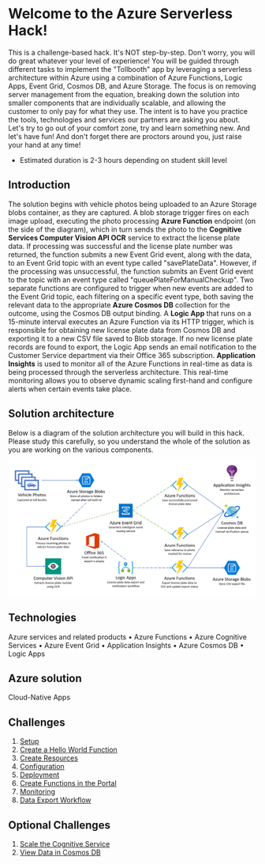 # Welcome to the Azure Serverless Hack!

This is a challenge-based hack. It's NOT step-by-step. Don't worry, you will do great whatever your level of experience! You will be guided through different tasks to implement the "Tollbooth" app by leveraging a serverless architecture within Azure using a combination of Azure Functions, Logic Apps, Event Grid, Cosmos DB, and Azure Storage. The focus is on removing server management from the equation, breaking down the solution into smaller components that are individually scalable, and allowing the customer to only pay for what they use.  The intent is to have you practice the tools, technologies and services our partners are asking you about. Let's try to go out of your comfort zone, try and learn something new. And let's have fun!
And don't forget there are proctors around you, just raise your hand at any time!
- Estimated duration is 2-3 hours depending on student skill level

## **Introduction**

The solution begins with vehicle photos being uploaded to an Azure Storage blobs container, as they are captured. A blob storage trigger fires on each image upload, executing the photo processing **Azure Function** endpoint (on the side of the diagram), which in turn sends the photo to the **Cognitive Services Computer Vision API OCR** service to extract the license plate data. If processing was successful and the license plate number was returned, the function submits a new Event Grid event, along with the data, to an Event Grid topic with an event type called &quot;savePlateData&quot;. However, if the processing was unsuccessful, the function submits an Event Grid event to the topic with an event type called &quot;queuePlateForManualCheckup&quot;. Two separate functions are configured to trigger when new events are added to the Event Grid topic, each filtering on a specific event type, both saving the relevant data to the appropriate **Azure Cosmos DB** collection for the outcome, using the Cosmos DB output binding. A **Logic App** that runs on a 15-minute interval executes an Azure Function via its HTTP trigger, which is responsible for obtaining new license plate data from Cosmos DB and exporting it to a new CSV file saved to Blob storage. If no new license plate records are found to export, the Logic App sends an email notification to the Customer Service department via their Office 365 subscription. **Application Insights** is used to monitor all of the Azure Functions in real-time as data is being processed through the serverless architecture. This real-time monitoring allows you to observe dynamic scaling first-hand and configure alerts when certain events take place.


## **Solution architecture**

Below is a diagram of the solution architecture you will build in this hack. Please study this carefully, so you understand the whole of the solution as you are working on the various components.

![The Solution diagram is described in the text following this diagram.](images/image2.png 'Solution diagram')


## Technologies

Azure services and related products
•	Azure Functions
•	Azure Cognitive Services
•	Azure Event Grid
•	Application Insights
•	Azure Cosmos DB
•	Logic Apps


## Azure solution
Cloud-Native Apps


## Challenges
1.	[Setup](./challenges/Setup.md)
1.	[Create a Hello World Function](./challenges/FunctionIntro.md)
1.  [Create Resources](./challenges/CreateResources.md)
1.  [Configuration](./challenges/Configuration.md)
1.  [Deployment](./challenges/Deployment.md)
1.  [Create Functions in the Portal](./challenges/PortalFunctions.md)
1.  [Monitoring](./challenges/Monitoring.md)
1.  [Data Export Workflow](./challenges/Workflow.md)


## Optional Challenges
1.	[Scale the Cognitive Service](./challenges/ScaleCognitive.md)
1.  [View Data in Cosmos DB](./challenges/Cosmos.md)

